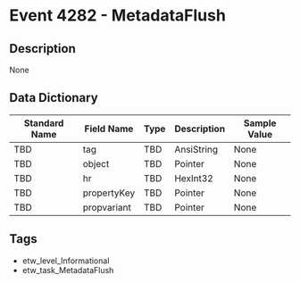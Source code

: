 # Event 4282 - MetadataFlush

## Description
None

## Data Dictionary
|Standard Name|Field Name|Type|Description|Sample Value|
|---|---|---|---|---|
|TBD|tag|TBD|AnsiString|None|None|
|TBD|object|TBD|Pointer|None|None|
|TBD|hr|TBD|HexInt32|None|None|
|TBD|propertyKey|TBD|Pointer|None|None|
|TBD|propvariant|TBD|Pointer|None|None|

## Tags
* etw_level_Informational
* etw_task_MetadataFlush